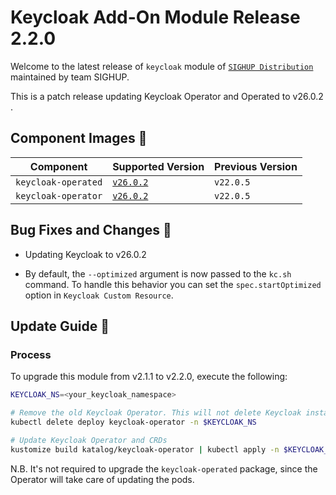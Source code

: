 # Keycloak Add-On Module Release 2.2.0

Welcome to the latest release of `keycloak` module of [`SIGHUP Distribution`](https://github.com/sighupio/fury-distribution) maintained by team SIGHUP.

This is a patch release updating Keycloak Operator and Operated to v26.0.2 .

## Component Images 🚢

| Component               | Supported Version                                                                                   | Previous Version |
| ----------------------- | --------------------------------------------------------------------------------------------------- | ---------------- |
| `keycloak-operated`     | [`v26.0.2`](https://github.com/keycloak/keycloak/releases/tag/26.0.2)                               | `v22.0.5`      |
| `keycloak-operator`     | [`v26.0.2`](https://github.com/keycloak/keycloak-k8s-resources/releases/tag/26.0.2)                 | `v22.0.5`      |

## Bug Fixes and Changes 🐛

- Updating Keycloak to v26.0.2

- By default, the `--optimized` argument is now passed to the `kc.sh` command. To handle this behavior you can set the `spec.startOptimized` option in `Keycloak Custom Resource`.

## Update Guide 🦮

### Process

To upgrade this module from v2.1.1 to v2.2.0, execute the following:

```bash
KEYCLOAK_NS=<your_keycloak_namespace>

# Remove the old Keycloak Operator. This will not delete Keycloak instances.
kubectl delete deploy keycloak-operator -n $KEYCLOAK_NS

# Update Keycloak Operator and CRDs
kustomize build katalog/keycloak-operator | kubectl apply -n $KEYCLOAK_NS -f - 

```

N.B. It's not required to upgrade the `keycloak-operated` package, since the Operator will take care of updating the pods.
